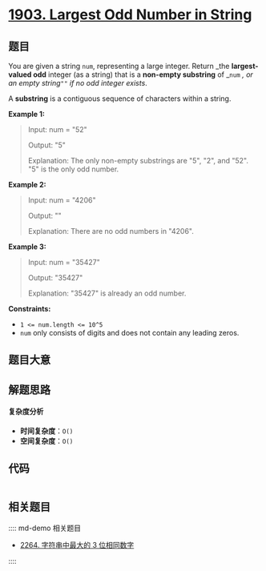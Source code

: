 # [1903. Largest Odd Number in String](https://leetcode.com/problems/largest-odd-number-in-string/)

## 题目

You are given a string `num`, representing a large integer. Return _the
**largest-valued odd** integer (as a string) that is a **non-empty substring**
of _`num` _, or an empty string_`""` _if no odd integer exists_.

A **substring** is a contiguous sequence of characters within a string.

**Example 1:**

> Input: num = "52"
>
> Output: "5"
>
> Explanation: The only non-empty substrings are "5", "2", and "52". "5" is the only odd number.

**Example 2:**

> Input: num = "4206"
>
> Output: ""
>
> Explanation: There are no odd numbers in "4206".

**Example 3:**

> Input: num = "35427"
>
> Output: "35427"
>
> Explanation: "35427" is already an odd number.

**Constraints:**

- `1 <= num.length <= 10^5`
- `num` only consists of digits and does not contain any leading zeros.

## 题目大意

## 解题思路

#### 复杂度分析

- **时间复杂度**：`O()`
- **空间复杂度**：`O()`

## 代码

```javascript

```

## 相关题目

:::: md-demo 相关题目

- [2264. 字符串中最大的 3 位相同数字](https://leetcode.com/problems/largest-3-same-digit-number-in-string)

::::
